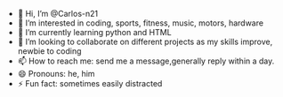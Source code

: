 - 👋 Hi, I’m @Carlos-n21
- 👀 I’m interested in coding, sports, fitness, music, motors, hardware
- 🌱 I’m currently learning python and HTML
- 💞️ I’m looking to collaborate on different projects as my skills improve, newbie to coding
- 📫 How to reach me: send me a message,generally reply within a day.
- 😄 Pronouns: he, him
- ⚡ Fun fact: sometimes easily distracted

<!---
Carlos-n21/Carlos-n21 is a ✨ special ✨ repository because its `README.md` (this file) appears on your GitHub profile.
You can click the Preview link to take a look at your changes.
--->
